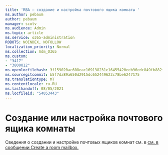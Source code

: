 ```yaml
---
title: 'RBA — создание и настройка почтового ящика комнаты '
ms.author: pebaum
author: pebaum
manager: scotv
ms.audience: Admin
ms.topic: article
ms.service: o365-administration
ROBOTS: NOINDEX, NOFOLLOW
localization_priority: Normal
ms.collection: Adm_O365
ms.custom:
- "3417"
- "3800012"
ms.openlocfilehash: 3f159020ac608eac169138231e16455420eeb96edc849fb882fd748a34bf6965
ms.sourcegitcommit: b5f7da89a650d2915dc652449623c78be6247175
ms.translationtype: MT
ms.contentlocale: ru-RU
ms.lasthandoff: 08/05/2021
ms.locfileid: "54053443"
---
```

# <a name="create-or-configure-a-room-mailbox"></a>Создание или настройка почтового ящика комнаты

Сведения о создании и настройке почтовых ящиков комнат см. в [см. в сообщении Create a room mailbox.](https://docs.microsoft.com/exchange/recipients/room-mailboxes?view=exchserver-2019#create-a-room-mailbox)